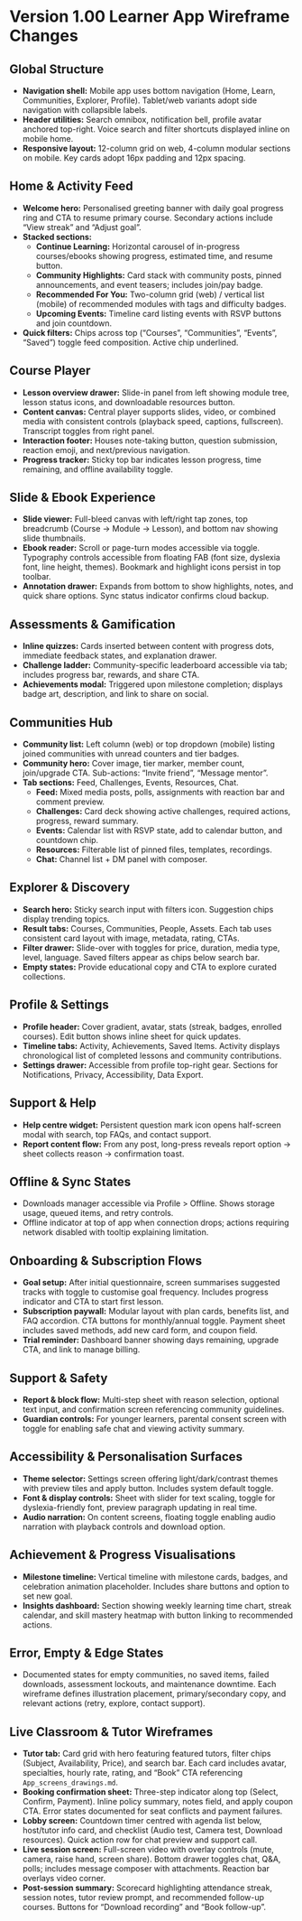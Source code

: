 # Version 1.00 Learner App Wireframe Changes

## Global Structure
- **Navigation shell:** Mobile app uses bottom navigation (Home, Learn, Communities, Explorer, Profile). Tablet/web variants adopt side navigation with collapsible labels.
- **Header utilities:** Search omnibox, notification bell, profile avatar anchored top-right. Voice search and filter shortcuts displayed inline on mobile home.
- **Responsive layout:** 12-column grid on web, 4-column modular sections on mobile. Key cards adopt 16px padding and 12px spacing.

## Home & Activity Feed
- **Welcome hero:** Personalised greeting banner with daily goal progress ring and CTA to resume primary course. Secondary actions include “View streak” and “Adjust goal”.
- **Stacked sections:**
  - **Continue Learning:** Horizontal carousel of in-progress courses/ebooks showing progress, estimated time, and resume button.
  - **Community Highlights:** Card stack with community posts, pinned announcements, and event teasers; includes join/pay badge.
  - **Recommended For You:** Two-column grid (web) / vertical list (mobile) of recommended modules with tags and difficulty badges.
  - **Upcoming Events:** Timeline card listing events with RSVP buttons and join countdown.
- **Quick filters:** Chips across top (“Courses”, “Communities”, “Events”, “Saved”) toggle feed composition. Active chip underlined.

## Course Player
- **Lesson overview drawer:** Slide-in panel from left showing module tree, lesson status icons, and downloadable resources button.
- **Content canvas:** Central player supports slides, video, or combined media with consistent controls (playback speed, captions, fullscreen). Transcript toggles from right panel.
- **Interaction footer:** Houses note-taking button, question submission, reaction emoji, and next/previous navigation.
- **Progress tracker:** Sticky top bar indicates lesson progress, time remaining, and offline availability toggle.

## Slide & Ebook Experience
- **Slide viewer:** Full-bleed canvas with left/right tap zones, top breadcrumb (Course → Module → Lesson), and bottom nav showing slide thumbnails.
- **Ebook reader:** Scroll or page-turn modes accessible via toggle. Typography controls accessible from floating FAB (font size, dyslexia font, line height, themes). Bookmark and highlight icons persist in top toolbar.
- **Annotation drawer:** Expands from bottom to show highlights, notes, and quick share options. Sync status indicator confirms cloud backup.

## Assessments & Gamification
- **Inline quizzes:** Cards inserted between content with progress dots, immediate feedback states, and explanation drawer.
- **Challenge ladder:** Community-specific leaderboard accessible via tab; includes progress bar, rewards, and share CTA.
- **Achievements modal:** Triggered upon milestone completion; displays badge art, description, and link to share on social.

## Communities Hub
- **Community list:** Left column (web) or top dropdown (mobile) listing joined communities with unread counters and tier badges.
- **Community hero:** Cover image, tier marker, member count, join/upgrade CTA. Sub-actions: “Invite friend”, “Message mentor”.
- **Tab sections:** Feed, Challenges, Events, Resources, Chat.
  - **Feed:** Mixed media posts, polls, assignments with reaction bar and comment preview.
  - **Challenges:** Card deck showing active challenges, required actions, progress, reward summary.
  - **Events:** Calendar list with RSVP state, add to calendar button, and countdown chip.
  - **Resources:** Filterable list of pinned files, templates, recordings.
  - **Chat:** Channel list + DM panel with composer.

## Explorer & Discovery
- **Search hero:** Sticky search input with filters icon. Suggestion chips display trending topics.
- **Result tabs:** Courses, Communities, People, Assets. Each tab uses consistent card layout with image, metadata, rating, CTAs.
- **Filter drawer:** Slide-over with toggles for price, duration, media type, level, language. Saved filters appear as chips below search bar.
- **Empty states:** Provide educational copy and CTA to explore curated collections.

## Profile & Settings
- **Profile header:** Cover gradient, avatar, stats (streak, badges, enrolled courses). Edit button shows inline sheet for quick updates.
- **Timeline tabs:** Activity, Achievements, Saved Items. Activity displays chronological list of completed lessons and community contributions.
- **Settings drawer:** Accessible from profile top-right gear. Sections for Notifications, Privacy, Accessibility, Data Export.

## Support & Help
- **Help centre widget:** Persistent question mark icon opens half-screen modal with search, top FAQs, and contact support.
- **Report content flow:** From any post, long-press reveals report option → sheet collects reason → confirmation toast.

## Offline & Sync States
- Downloads manager accessible via Profile > Offline. Shows storage usage, queued items, and retry controls.
- Offline indicator at top of app when connection drops; actions requiring network disabled with tooltip explaining limitation.

## Onboarding & Subscription Flows
- **Goal setup:** After initial questionnaire, screen summarises suggested tracks with toggle to customise goal frequency. Includes progress indicator and CTA to start first lesson.
- **Subscription paywall:** Modular layout with plan cards, benefits list, and FAQ accordion. CTA buttons for monthly/annual toggle. Payment sheet includes saved methods, add new card form, and coupon field.
- **Trial reminder:** Dashboard banner showing days remaining, upgrade CTA, and link to manage billing.

## Support & Safety
- **Report & block flow:** Multi-step sheet with reason selection, optional text input, and confirmation screen referencing community guidelines.
- **Guardian controls:** For younger learners, parental consent screen with toggle for enabling safe chat and viewing activity summary.

## Accessibility & Personalisation Surfaces
- **Theme selector:** Settings screen offering light/dark/contrast themes with preview tiles and apply button. Includes system default toggle.
- **Font & display controls:** Sheet with slider for text scaling, toggle for dyslexia-friendly font, preview paragraph updating in real time.
- **Audio narration:** On content screens, floating toggle enabling audio narration with playback controls and download option.

## Achievement & Progress Visualisations
- **Milestone timeline:** Vertical timeline with milestone cards, badges, and celebration animation placeholder. Includes share buttons and option to set new goal.
- **Insights dashboard:** Section showing weekly learning time chart, streak calendar, and skill mastery heatmap with button linking to recommended actions.

## Error, Empty & Edge States
- Documented states for empty communities, no saved items, failed downloads, assessment lockouts, and maintenance downtime. Each wireframe defines illustration placement, primary/secondary copy, and relevant actions (retry, explore, contact support).

## Live Classroom & Tutor Wireframes
- **Tutor tab:** Card grid with hero featuring featured tutors, filter chips (Subject, Availability, Price), and search bar. Each card includes avatar, specialties, hourly rate, rating, and “Book” CTA referencing `App_screens_drawings.md`.
- **Booking confirmation sheet:** Three-step indicator along top (Select, Confirm, Payment). Inline policy summary, notes field, and apply coupon CTA. Error states documented for seat conflicts and payment failures.
- **Lobby screen:** Countdown timer centred with agenda list below, host/tutor info card, and checklist (Audio test, Camera test, Download resources). Quick action row for chat preview and support call.
- **Live session screen:** Full-screen video with overlay controls (mute, camera, raise hand, screen share). Bottom drawer toggles chat, Q&A, polls; includes message composer with attachments. Reaction bar overlays video corner.
- **Post-session summary:** Scorecard highlighting attendance streak, session notes, tutor review prompt, and recommended follow-up courses. Buttons for “Download recording” and “Book follow-up”.
